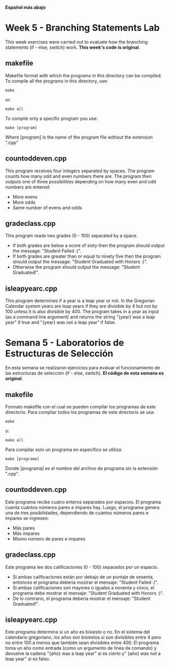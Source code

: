 **Español más abajo**

# Week 5 - Branching Statements Lab
This week exercises were carried out to evaluate how the branching statements (if - else, switch) work. **This week's code is original**.

## makefile
Makefile format with which the programs in this directory can be compiled. To compile all the programs in this directory, use:

```
make
```

or:

```
make all
```

To compile only a specific program you use:

```
make [program]
```

Where [program] is the name of the program file without the extension ".cpp"

## countoddeven.cpp
This program receives four integers separated by spaces. The program counts how many odd and even numbers there are. The program then outputs one of three possibilities depending on how many even and odd numbers are entered:
* More evens
* More odds
* Same number of evens and odds

## gradeclass.cpp
This program reads two grades (0 - 100) separated by a space. 
* If both grades are below a score of sixty then the program should output the message: "Student Failed :(". 
* If both grades are greater than or equal to ninety five then the program should output the message: "Student Graduated with Honors :)".
* Otherwise the program should output the message: "Student Graduated!".

## isleapyearc.cpp
This program determines if a year is a leap year or not. In the Gregorian Calendar system years are leap years if they are divisible by 4 but not by 100 unless it is also divisible by 400. The program takes in a year as input (as a command line argument) and returns the string "{year} was a leap year" if true and "{year} was not a leap year" if false.

# Semana 5 - Laboratorios de Estructuras de Selección
En esta semana se realizaron ejercicios para evaluar el funcionamiento de las estructuras de selección (if - else, switch). **El código de esta semana es original**.

## makefile
Formato makefile con el cual se pueden compilar los programas de este directorio. Para compilar todos los programas de este directorio se usa:

```
make
```

o:

```
make all
```

Para compilar solo un programa en específico se utiliza:

```
make [programa]
```

Donde [programa] es el nombre del archivo de programa sin la extensión ".cpp".

## countoddeven.cpp
Este programa recibe cuatro enteros separados por espacios. El programa cuenta cuántos números pares e impares hay. Luego, el programa genera una de tres posibilidades, dependiendo de cuántos números pares e impares se ingresen:
* Más pares
* Más impares
* Mismo número de pares e impares

## gradeclass.cpp
Este programa lee dos calificaciones (0 - 100) separados por un espacio.
* Si ambas calificaciones están por debajo de un puntaje de sesenta, entonces el programa debería mostrar el mensaje: "Student Failed :(".
* Si ambas calificaciones son mayores o iguales a noventa y cinco, el programa debe mostrar el mensaje: "Student Graduated with Honors :)".
* De lo contrario, el programa debería mostrar el mensaje: "Student Graduated!".

## isleapyearc.cpp
Este programa determina si un año es bisiesto o no. En el sistema del calendario gregoriano, los años son bisiestos si son divisibles entre 4 pero no entre 100 a menos que también sean divisibles entre 400. El programa toma un año como entrada (como un argumento de línea de comando) y devuelve la cadena "{año} was a leap year" si es cierto y" {año} was not a leap year" si es falso.